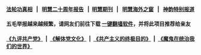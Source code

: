 #### [法轮功真相](https://github.com/gfw-breaker/truth/blob/master/README.md?t=0) &nbsp;&nbsp;|&nbsp;&nbsp; [明慧二十周年报告](https://github.com/gfw-breaker/mh-reports/blob/master/README.md?t=0) &nbsp;&nbsp;|&nbsp;&nbsp;[明慧期刊](https://github.com/gfw-breaker/mh-qikan) &nbsp;&nbsp;|&nbsp;&nbsp; [明慧海外之窗](https://github.com/gfw-breaker/mh-news/blob/master/README.md?t=0) &nbsp;&nbsp;|&nbsp;&nbsp; [神韵特别报道](https://github.com/gfw-breaker/mh-news/blob/master/shenyun.md?t=0)
#### [](https://github.com/gfw-breaker/root/repos//banned-news3/blob/master/pages/nsc413/n13233385.md?t=03130605)
#### [](https://github.com/gfw-breaker/root/repos//banned-news3/blob/master/pages/prog204/a103216314.md?t=03130605)
#### [](https://github.com/gfw-breaker/root/repos//banned-news3/blob/master/pages/prog204/a103216266.md?t=03130605)
#### 五毛举报越来越频繁，请网友们前往下载 [一键翻墙软件](https://github.com/gfw-breaker/ssr-accounts)，并将此项目推荐给亲友
#### [](https://github.com/gfw-breaker/root/repos//banned-news3/blob/master/pages/prog1138/a103018232.md?t=03130605)
#### [](https://github.com/gfw-breaker/root/repos//banned-news3/blob/master/pages/p1/983584.md?t=03130605)
#### [](https://github.com/gfw-breaker/root/repos//banned-news3/blob/master/pages/nsc413/n13234487.md?t=03130605)
#### [](https://github.com/gfw-breaker/root/repos//banned-news3/blob/master/pages/nsc413/n13234254.md?t=03130605)
#### [](https://github.com/gfw-breaker/root/repos//banned-news3/blob/master/pages/nsc413/n13232898.md?t=03130605)
#### [](https://github.com/gfw-breaker/root/repos//banned-news3/blob/master/pages/nf4514/n13234175.md?t=03130605)
#### [《九评共产党》](https://github.com/begood0513/9ping.md/blob/master/README.md?t=03130605) &nbsp;|&nbsp; [《解体党文化》](../../../../jtdwh.md/blob/master/README.md?t=03130605)  &nbsp;|&nbsp; [《共产主义的终极目的》](../../../../gczydzjmd.md/blob/master/README.md?t=03130605) &nbsp;|&nbsp; [《魔鬼在统治我们的世界》](../../../../mgztzwmdsj.md/blob/master/README.md?t=03130605) 
#### [](https://github.com/gfw-breaker/root/repos//banned-news3/blob/master/pages/nf4514/n13232765.md?t=03130605)
#### [](https://github.com/gfw-breaker/root/repos//banned-news3/blob/master/pages/yehuazhongnanhai/gx-09132021161612.md?t=03130605)
#### [](https://github.com/gfw-breaker/root/repos//banned-news3/blob/master/pages/yehuazhongnanhai/gx-09102021155539.md?t=03130605)
#### [](https://github.com/gfw-breaker/root/repos//banned-news3/blob/master/pages/yehuazhongnanhai/gx-09062021152355.md?t=03130605)
#### [](https://github.com/gfw-breaker/root/repos//banned-news3/blob/master/pages/yehuazhongnanhai/gx-08272021165826.md?t=03130605)
#### [](https://github.com/gfw-breaker/root/repos//banned-news3/blob/master/pages/yehuazhongnanhai/gx-04302021152002.md?t=03130605)
#### [](https://github.com/gfw-breaker/root/repos//banned-news3/blob/master/pages/yehuazhongnanhai/gx-03022020143231.md?t=03130605)
#### [](https://github.com/gfw-breaker/root/repos//banned-news3/blob/master/pages/yehuazhongnanhai/gx-02192021161925.md?t=03130605)
#### [](https://github.com/gfw-breaker/root/repos//banned-news3/blob/master/pages/yehuazhongnanhai/gx-01112021145921.md?t=03130605)
#### [](https://github.com/gfw-breaker/root/repos//banned-news3/blob/master/pages/yataibaodao/zbt-09142021153550.md?t=03130605)
#### [](https://github.com/gfw-breaker/root/repos//banned-news3/blob/master/pages/soh5/544829.md?t=03130605)
#### [](https://github.com/gfw-breaker/root/repos//banned-news3/blob/master/pages/prog1695/a102843791.md?t=03130605)
#### [](https://github.com/gfw-breaker/root/repos//banned-news3/blob/master/pages/prog1695/a102821946.md?t=03130605)
#### [](https://github.com/gfw-breaker/root/repos//banned-news3/blob/master/pages/prog1138/a103216284.md?t=03130605)
#### [](https://github.com/gfw-breaker/root/repos//banned-news3/blob/master/pages/prog1138/a103215120.md?t=03130605)
#### [](https://github.com/gfw-breaker/root/repos//banned-news3/blob/master/pages/prog1138/a103024349.md?t=03130605)
#### [](https://github.com/gfw-breaker/root/repos//banned-news3/blob/master/pages/p9/983715.md?t=03130605)
#### [](https://github.com/gfw-breaker/root/repos//banned-news3/blob/master/pages/p9/983706.md?t=03130605)
#### [](https://github.com/gfw-breaker/root/repos//banned-news3/blob/master/pages/p6/981583.md?t=03130605)
#### [](https://github.com/gfw-breaker/root/repos//banned-news3/blob/master/pages/p2/983682.md?t=03130605)
#### [](https://github.com/gfw-breaker/root/repos//banned-news3/blob/master/pages/p2/983660.md?t=03130605)
#### [](https://github.com/gfw-breaker/root/repos//banned-news3/blob/master/pages/nsc415/n13231358.md?t=03130605)
#### [](https://github.com/gfw-breaker/root/repos//banned-news3/blob/master/pages/nsc413/n13234175.md?t=03130605)
#### [](https://github.com/gfw-breaker/root/repos//banned-news3/blob/master/pages/nsc413/n13233718.md?t=03130605)
#### [](https://github.com/gfw-breaker/root/repos//banned-news3/blob/master/pages/nsc413/n13233241.md?t=03130605)
#### [](https://github.com/gfw-breaker/root/repos//banned-news3/blob/master/pages/nsc413/n13232622.md?t=03130605)
#### [](https://github.com/gfw-breaker/root/repos//banned-news3/blob/master/pages/nsc413/n13231694.md?t=03130605)
#### [](https://github.com/gfw-breaker/root/repos//banned-news3/blob/master/pages/nsc413/n13231366.md?t=03130605)
#### [](https://github.com/gfw-breaker/root/repos//banned-news3/blob/master/pages/nsc413/n13229759.md?t=03130605)
#### [](https://github.com/gfw-breaker/root/repos//banned-news3/blob/master/pages/nsc412/n13234487.md?t=03130605)
#### [](https://github.com/gfw-breaker/root/repos//banned-news3/blob/master/pages/nf4514/n13232904.md?t=03130605)
#### [](https://github.com/gfw-breaker/root/repos//banned-news3/blob/master/pages/nf4514/n13231523.md?t=03130605)
#### [](https://github.com/gfw-breaker/root/repos//banned-news3/blob/master/pages/nf4514/n13223272.md?t=03130605)
